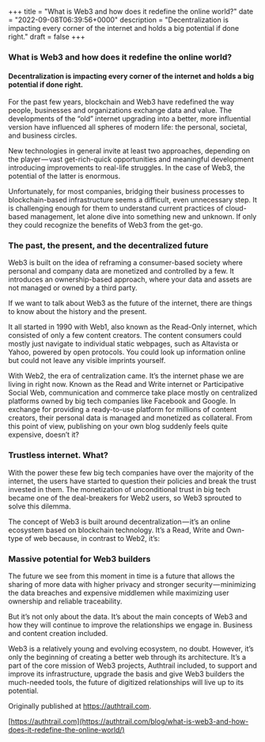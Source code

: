 +++
title = "What is Web3 and how does it redefine the online world?"
date = "2022-09-08T06:39:56+0000"
description = "Decentralization is impacting every corner of the internet and holds a big potential if done right."
draft = false
+++

### What is Web3 and how does it redefine the online world?


#### Decentralization is impacting every corner of the internet and holds a big potential if done right.


For the past few years, blockchain and Web3 have redefined the way people, businesses and organizations exchange data and value. The developments of the “old” internet upgrading into a better, more influential version have influenced all spheres of modern life: the personal, societal, and business circles.


New technologies in general invite at least two approaches, depending on the player — vast get-rich-quick opportunities and meaningful development introducing improvements to real-life struggles. In the case of Web3, the potential of the latter is enormous.


Unfortunately, for most companies, bridging their business processes to blockchain-based infrastructure seems a difficult, even unnecessary step. It is challenging enough for them to understand current practices of cloud-based management, let alone dive into something new and unknown. If only they could recognize the benefits of Web3 from the get-go.


### The past, the present, and the decentralized future


Web3 is built on the idea of reframing a consumer-based society where personal and company data are monetized and controlled by a few. It introduces an ownership-based approach, where your data and assets are not managed or owned by a third party.


If we want to talk about Web3 as the future of the internet, there are things to know about the history and the present.


It all started in 1990 with Web1, also known as the Read-Only internet, which consisted of only a few content creators. The content consumers could mostly just navigate to individual static webpages, such as Altavista or Yahoo, powered by open protocols. You could look up information online but could not leave any visible imprints yourself.


With Web2, the era of centralization came. It’s the internet phase we are living in right now. Known as the Read and Write internet or Participative Social Web, communication and commerce take place mostly on centralized platforms owned by big tech companies like Facebook and Google. In exchange for providing a ready-to-use platform for millions of content creators, their personal data is managed and monetized as collateral. From this point of view, publishing on your own blog suddenly feels quite expensive, doesn’t it?


### Trustless internet. What?


With the power these few big tech companies have over the majority of the internet, the users have started to question their policies and break the trust invested in them. The monetization of unconditional trust in big tech became one of the deal-breakers for Web2 users, so Web3 sprouted to solve this dilemma.


The concept of Web3 is built around decentralization — it’s an online ecosystem based on blockchain technology. It’s a Read, Write and Own-type of web because, in contrast to Web2, it’s:


### Massive potential for Web3 builders


The future we see from this moment in time is a future that allows the sharing of more data with higher privacy and stronger security — minimizing the data breaches and expensive middlemen while maximizing user ownership and reliable traceability.


But it’s not only about the data. It’s about the main concepts of Web3 and how they will continue to improve the relationships we engage in. Business and content creation included.


Web3 is a relatively young and evolving ecosystem, no doubt. However, it’s only the beginning of creating a better web through its architecture. It’s a part of the core mission of Web3 projects, Authtrail included, to support and improve its infrastructure, upgrade the basis and give Web3 builders the much-needed tools, the future of digitized relationships will live up to its potential.


Originally published at https://authtrail.com.

[https://authtrail.com](https://authtrail.com/blog/what-is-web3-and-how-does-it-redefine-the-online-world/)
